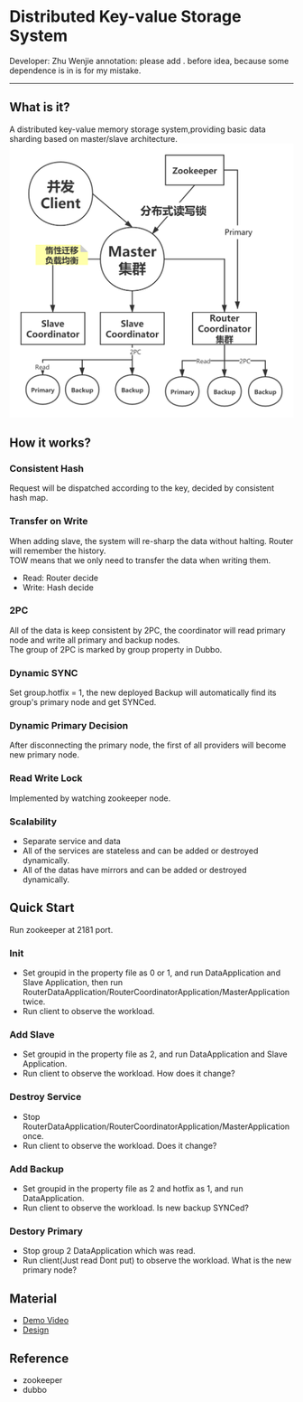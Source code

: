 # Distributed Key-value Storage System
Developer: Zhu Wenjie
annotation: please add . before idea, because some dependence is in is for my mistake.
- - - 
## What is it?
A distributed key-value memory storage system,providing basic data sharding based on master/slave architecture.  
![avatar](./ARCH.png)

## How it works?
### Consistent Hash
Request will be dispatched according to the key, decided by consistent hash map.
### Transfer on Write
When adding slave, the system will re-sharp the data without halting. Router will remember the history.  
TOW means that we only need to transfer the data when writing them.
- Read: Router decide
- Write: Hash decide
### 2PC
All of the data is keep consistent by 2PC, the coordinator will read primary node and write all primary and backup nodes.  
The group of 2PC is marked by group property in Dubbo.
### Dynamic SYNC
Set group.hotfix = 1, the new deployed Backup will automatically find its group's primary node and get SYNCed.
### Dynamic Primary Decision
After disconnecting the primary node, the first of all providers will become new primary node.
### Read Write Lock
Implemented by watching zookeeper node.
### Scalability
- Separate service and data
- All of the services are stateless and can be added or destroyed dynamically. 
- All of the datas have mirrors and can be added or destroyed dynamically.

## Quick Start
Run zookeeper at 2181 port.
### Init
- Set groupid in the property file as 0 or 1, and run DataApplication and Slave Application, then run RouterDataApplication/RouterCoordinatorApplication/MasterApplication twice.  
- Run client to observe the workload.
### Add Slave
- Set groupid in the property file as 2, and run DataApplication and Slave Application.
- Run client to observe the workload. How does it change?

### Destroy Service
- Stop RouterDataApplication/RouterCoordinatorApplication/MasterApplication once.
- Run client to observe the workload. Does it change?

### Add Backup
- Set groupid in the property file as 2 and hotfix as 1, and run DataApplication.
- Run client to observe the workload. Is new backup SYNCed?

### Destory Primary
- Stop group 2 DataApplication which was read.
- Run client(Just read Dont put) to observe the workload. What is the new primary node?

## Material
- [Demo Video](https://www.zhihu.com/zvideo/1261856862208352256)
- [Design](https://zhuanlan.zhihu.com/p/153227894)

## Reference
- zookeeper
- dubbo


